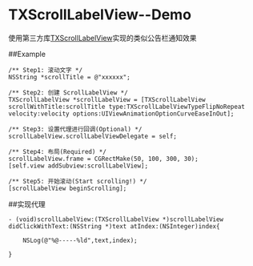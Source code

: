 # TXScrollLabelView--Demo


使用第三方库[TXScrollLabelView](https://github.com/tingxins/TXScrollLabelView)实现的类似公告栏通知效果


##Example
```
/** Step1: 滚动文字 */
NSString *scrollTitle = @"xxxxxx";

/** Step2: 创建 ScrollLabelView */
TXScrollLabelView *scrollLabelView = [TXScrollLabelView scrollWithTitle:scrollTitle type:TXScrollLabelViewTypeFlipNoRepeat velocity:velocity options:UIViewAnimationOptionCurveEaseInOut];

/** Step3: 设置代理进行回调(Optional) */
scrollLabelView.scrollLabelViewDelegate = self;

/** Step4: 布局(Required) */
scrollLabelView.frame = CGRectMake(50, 100, 300, 30);
[self.view addSubview:scrollLabelView];

/** Step5: 开始滚动(Start scrolling!) */
[scrollLabelView beginScrolling];
```

##实现代理
```
- (void)scrollLabelView:(TXScrollLabelView *)scrollLabelView didClickWithText:(NSString *)text atIndex:(NSInteger)index{

    NSLog(@"%@-----%ld",text,index);

}
```
